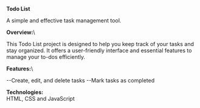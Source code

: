  **Todo List**

A simple and effective task management tool.

**Overview:**\

This Todo List project is designed to help you keep track of your tasks and stay organized. It offers a user-friendly interface and essential features to manage your to-dos efficiently.

**Features:**\

--Create, edit, and delete tasks
--Mark tasks as completed

**Technologies:**\
HTML, CSS and JavaScript
